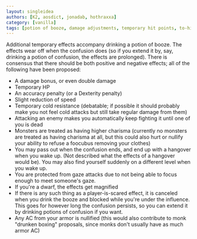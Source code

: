 ```yaml
---
layout: singleidea
authors: [K2, aosdict, jonadab, hothraxxa]
category: [vanilla]
tags: [potion of booze, damage adjustments, temporary hit points, to-hit adjustments, dexterity, speed, cold resistance, charisma, foocubi, player fear system, confusion, implemented in evilhack]
---
```

Additional temporary effects accompany drinking a potion of booze. The effects wear off when the confusion does (so if you extend it by, say, drinking a potion of confusion, the effects are prolonged). There is consensus that there should be both positive and negative effects; all of the following have been proposed:
* A damage bonus, or even double damage
* Temporary HP
* An accuracy penalty (or a Dexterity penalty)
* Slight reduction of speed
* Temporary cold resistance (debatable; if possible it should probably make you not feel cold attacks but still take regular damage from them)
* Attacking an enemy makes you automatically keep fighting it until one of you is dead
* Monsters are treated as having higher charisma (currently no monsters are treated as having charisma at all, but this could also hurt or nullify your ability to refuse a foocubus removing your clothes)
* You may pass out when the confusion ends, and end up with a hangover when you wake up. (Not described what the effects of a hangover would be). You may also find yourself suddenly on a different level when you wake up.
* You are protected from gaze attacks due to not being able to focus enough to meet someone's gaze.
* If you're a dwarf, the effects get magnified
* If there is any such thing as a player-is-scared effect, it is canceled when you drink the booze and blocked while you're under the influence. This goes for however long the confusion persists, so you can extend it by drinking potions of confusion if you want.
* Any AC from your armor is nullified (this would also contribute to monk "drunken boxing" proposals, since monks don't usually have as much armor AC)
